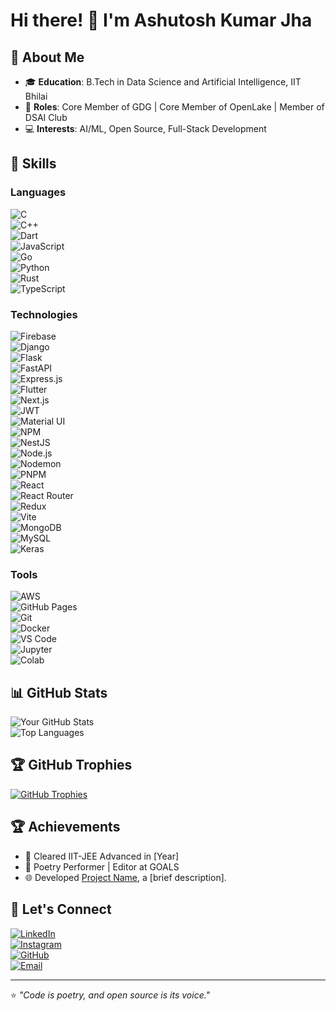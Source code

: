 # Hi there! 👋 I'm Ashutosh Kumar Jha  

## 🚀 About Me
- 🎓 **Education**: B.Tech in Data Science and Artificial Intelligence, IIT Bhilai  
- 💼 **Roles**: Core Member of GDG | Core Member of OpenLake | Member of DSAI Club  
- 💻 **Interests**: AI/ML, Open Source, Full-Stack Development  

## 🌟 Skills

### Languages  
![C](https://img.shields.io/badge/-C-A8B9CC?style=for-the-badge&logo=c&logoColor=white)  
![C++](https://img.shields.io/badge/-C++-00599C?style=for-the-badge&logo=cplusplus&logoColor=white)  
![Dart](https://img.shields.io/badge/-Dart-0175C2?style=for-the-badge&logo=dart&logoColor=white)  
![JavaScript](https://img.shields.io/badge/-JavaScript-F7DF1E?style=for-the-badge&logo=javascript&logoColor=black)  
![Go](https://img.shields.io/badge/-Go-00ADD8?style=for-the-badge&logo=go&logoColor=white)  
![Python](https://img.shields.io/badge/-Python-3776AB?style=for-the-badge&logo=python&logoColor=white)  
![Rust](https://img.shields.io/badge/-Rust-000000?style=for-the-badge&logo=rust&logoColor=white)  
![TypeScript](https://img.shields.io/badge/-TypeScript-007ACC?style=for-the-badge&logo=typescript&logoColor=white)  

### Technologies  
![Firebase](https://img.shields.io/badge/-Firebase-FFCA28?style=for-the-badge&logo=firebase&logoColor=black)  
![Django](https://img.shields.io/badge/-Django-092E20?style=for-the-badge&logo=django&logoColor=white)  
![Flask](https://img.shields.io/badge/-Flask-000000?style=for-the-badge&logo=flask&logoColor=white)  
![FastAPI](https://img.shields.io/badge/-FastAPI-009688?style=for-the-badge&logo=fastapi&logoColor=white)  
![Express.js](https://img.shields.io/badge/-Express.js-000000?style=for-the-badge&logo=express&logoColor=white)  
![Flutter](https://img.shields.io/badge/-Flutter-02569B?style=for-the-badge&logo=flutter&logoColor=white)  
![Next.js](https://img.shields.io/badge/-Next.js-000000?style=for-the-badge&logo=next.js&logoColor=white)  
![JWT](https://img.shields.io/badge/-JWT-000000?style=for-the-badge&logo=jsonwebtokens&logoColor=white)  
![Material UI](https://img.shields.io/badge/-MUI-007FFF?style=for-the-badge&logo=mui&logoColor=white)  
![NPM](https://img.shields.io/badge/-NPM-CB3837?style=for-the-badge&logo=npm&logoColor=white)  
![NestJS](https://img.shields.io/badge/-NestJS-E0234E?style=for-the-badge&logo=nestjs&logoColor=white)  
![Node.js](https://img.shields.io/badge/-Node.js-339933?style=for-the-badge&logo=node.js&logoColor=white)  
![Nodemon](https://img.shields.io/badge/-Nodemon-76D04B?style=for-the-badge&logo=nodemon&logoColor=black)  
![PNPM](https://img.shields.io/badge/-PNPM-F69220?style=for-the-badge&logo=pnpm&logoColor=white)  
![React](https://img.shields.io/badge/-React-61DAFB?style=for-the-badge&logo=react&logoColor=black)  
![React Router](https://img.shields.io/badge/-React%20Router-CA4245?style=for-the-badge&logo=react-router&logoColor=white)  
![Redux](https://img.shields.io/badge/-Redux-764ABC?style=for-the-badge&logo=redux&logoColor=white)  
![Vite](https://img.shields.io/badge/-Vite-646CFF?style=for-the-badge&logo=vite&logoColor=white)  
![MongoDB](https://img.shields.io/badge/-MongoDB-47A248?style=for-the-badge&logo=mongodb&logoColor=white)  
![MySQL](https://img.shields.io/badge/-MySQL-4479A1?style=for-the-badge&logo=mysql&logoColor=white)  
![Keras](https://img.shields.io/badge/-Keras-D00000?style=for-the-badge&logo=keras&logoColor=white)  

### Tools  
![AWS](https://img.shields.io/badge/-AWS-FF9900?style=for-the-badge&logo=amazon-aws&logoColor=white)  
![GitHub Pages](https://img.shields.io/badge/-GitHub%20Pages-181717?style=for-the-badge&logo=github&logoColor=white)  
![Git](https://img.shields.io/badge/-Git-F05032?style=for-the-badge&logo=git&logoColor=white)  
![Docker](https://img.shields.io/badge/-Docker-2496ED?style=for-the-badge&logo=docker&logoColor=white)  
![VS Code](https://img.shields.io/badge/-VSCode-007ACC?style=for-the-badge&logo=visual-studio-code&logoColor=white)  
![Jupyter](https://img.shields.io/badge/-Jupyter-F37626?style=for-the-badge&logo=jupyter&logoColor=white)  
![Colab](https://img.shields.io/badge/-Colab-F9AB00?style=for-the-badge&logo=google-colab&logoColor=black)  

## 📊 GitHub Stats
![Your GitHub Stats](https://github-readme-stats.vercel.app/api?username=ashutosh229&show_icons=true&theme=radical)  
![Top Languages](https://github-readme-stats.vercel.app/api/top-langs/?username=ashutosh229&layout=compact&theme=radical)  

## 🏆 GitHub Trophies
[![GitHub Trophies](https://github-profile-trophy.vercel.app/?username=ashutosh229&theme=radical&no-frame=true&column=6&margin-w=10)](https://github.com/ryo-ma/github-profile-trophy)

## 🏆 Achievements
- 🥇 Cleared IIT-JEE Advanced in [Year]  
- 🎤 Poetry Performer | Editor at GOALS  
- 🌐 Developed [Project Name](https://github.com/ashutosh229/project-name), a [brief description].  

## 💬 Let's Connect

[![LinkedIn](https://img.shields.io/badge/LinkedIn-%230077B5.svg?style=for-the-badge&logo=linkedin&logoColor=white)](https://www.linkedin.com/in/ashutosh-kumar-jha-601098280/)  
[![Instagram](https://img.shields.io/badge/Instagram-%23E4405F.svg?style=for-the-badge&logo=instagram&logoColor=white)](https://www.instagram.com/ashutosh_335/)  
[![GitHub](https://img.shields.io/badge/GitHub-%23121011.svg?style=for-the-badge&logo=github&logoColor=white)](https://github.com/ashutosh229)  
[![Email](https://img.shields.io/badge/Email-D14836?style=for-the-badge&logo=gmail&logoColor=white)](mailto:ashutoshj@iitbhilai.ac.in)  

---

⭐️ *"Code is poetry, and open source is its voice."*  
